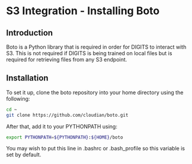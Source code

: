 # S3 Integration - Installing Boto

## Introduction ##
Boto is a Python library that is required in order for DIGITS to interact with S3. This is not required if DIGITS is being trained on local files but is required for retrieving files from any S3 endpoint.

## Installation ##
To set it up, clone the boto repository into your home directory using the following:

```bash
cd ~
git clone https://github.com/cloudian/boto.git
```

After that, add it to your PYTHONPATH using:

```bash
export PYTHONPATH=${PYTHONPATH}:${HOME}/boto
```

You may wish to put this line in .bashrc or .bash_profile so this variable is set by default.
